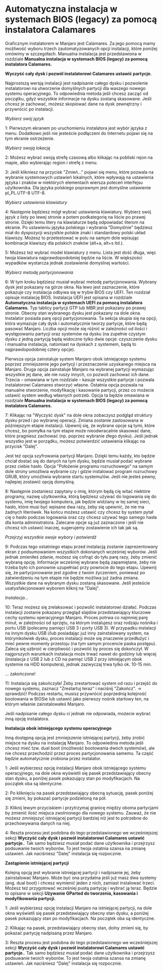 ﻿# Automatyczna instalacja w systemach BIOS (legacy) za pomocą instalatora Calamares


Graficznym instalatorem w Manjaro jest Calamares. Za jego pomocą mamy możliwość wyboru trzech zautomatyzowanych opcji instalacji, które poniżej omówimy w szczegółach. Manualna instalacja jest przedstawiona w rozdziale **Manualna instalacja w systemach BIOS (legacy) za pomocą instalatora Calamares.**

**Wyczyść cały dysk i pozwól instalatorowi Calamares ustawić partycje.**

Najprostszą wersją instalacji jest nadpisanie całego dysku i pozwolenie instalatorowi na utworzenie domyślnych partycji dla waszego nowego systemu operacyjnego. To odpowiednia metoda jeśli chcesz zacząć od początku, gdyż wszystkie informacje na dysku zostaną skasowane. Jeśli chcesz je zachować, możesz skopiować dane na dysk zewnętrzny i przywrócić po instalacji.

*Wybierz swój język*

1: Pierwszym ekranem po uruchomieniu instalatora jest wybór języka z menu. Dodatkowo jeśli nie jesteście podłączeni do Internetu pojawi się na tym ekranie ostrzeżenie.

*Wybierz swoją lokację*

2: Możesz wybrać swoją strefę czasową albo klikając na pobliski rejon na mapie, albo wybierając region i strefę z menu.

3: Jeśli klikniesz na przycisk "Zmień..." pojawi się menu, które pozwala na wybranie systemowych ustawień lokalnych, które wpływają na ustawienia języka i znaków w niektórych elementach wiersza poleceń interfejsu użytkownika. Dla języka polskiego poprawnym jest domyślne ustawienie pl_PL.UTF-8 UTF-8.

*Wybierz ustawienia klawiatury*

4: Następnie będziesz mógł wybrać ustawienia klawiatury. Wybierz swój język z listy po lewej stronie a potem podkategorię na liście po prawej stronie. Dzięki temu litery na klawiaturze będą odpowiadać literom na ekranie. Po ustawieniu języka polskiego i wybrania "Domyślnie" będziesz miał do dyspozycji wszystkie polskie znaki i standardowy polski układ klawiszy. Możesz to przetestować w polu na samym dole wpisując kombinacje klawiszy dla polskich znaków (alt+a, alt+s itd.).

5: Możesz też wybrać model klawiatury z menu. Lista jest dość długa, więc twoja klawiatura najprawdopodobniej będzie na liście. W większości wypadków wystarcza jednak zostawienie domyślnej wartości.

*Wybierz metodę partycjonowania*

6: W tym kroku będziesz musiał wybrać metodę partycjonowania. Wybrany dysk jest pokazany na górze okna. Na lewo jest zaznaczenie, które pokazuje czy instalacja odbywa się w trybie BIOS czy UEFI. Ten rozdział opisuje instalację BIOS. Instalacja UEFI jest opisana w rozdziale **Automatyczna instalacja w systemach UEFI za pomocą instalatora Calamares.** Typ tablicy partycji GTP lub MBR jest pokazany po prawej stronie. Obecny stan wybranego dysku jest pokazany na dole okna. Instalator posiada parę opcji partycjonowania. Ta sekcja skupia się na opcji, która wymazuje cały dysk i automatycznie tworzy partycje, które będą pasować Manjaro. Liczba opcji może się różnić w zależności od ilości i występowaniu partycji oraz systemów na dysku (na zupełnie czystym dysku z jedną partycją będą widoczne tylko dwie opcje: czyszczenie dysku i manualna instalacja, natomiast na dyskach z systemem, będą to najprawdopodobniej cztery opcje).

Pierwsza opcja zainstaluje system Manjaro obok istniejącego systemu poprzez zmniejszenie jego partycji i przeznaczenie uzyskanego miejsca na Manjaro. Druga opcja zainstaluje Manjaro na wybranej partycji wymazując wszystkie jej dane, ale nie ruszy innych, co pozwoli zachować ich dane. Trzecia – omawiana w tym rozdziale – kasuje wszystkie partycje i pozwala instalatorowi Calamares stworzyć własne. Ostatnia opcja pozwala na manualne stworzenie, modyfikację i kasowanie partycji, przez co możecie ustawić system według własnych potrzeb. Opcja ta będzie omawiana w rozdziale **Manualna instalacja w systemach BIOS (legacy) za pomocą instalatora Calamares.**

7: Klikając na "Wyczyść dysk" na dole okna zobaczysz podgląd struktury dysku przed i po wybranej operacji. Zmiana zostanie zastosowana w późniejszym etapie instalacji. Upewnij się, że wybrane opcje są tymi, które chcesz, bo pomyłka na tym etapie może nieodwracalnie skasować dane, które pragniesz zachować (np. poprzez wybranie złego dysku). Jeśli jednak wszystko jest w porządku, możesz potwierdzić ustawienia klikając na przycisk "Dalej".

Jest też opcja szyfrowania partycji Manjaro. Dzięki temu każdy, kto będzie chciał dostać się do danych na tym dysku, będzie musiał podać wybrane przez ciebie hasło.
Opcja "Położenie programu rozruchowego" na samym dole strony umożliwia wybranie czy i gdzie instalować program rozruchowy GRUB, który umożliwia wybranie startu systemu/ów. Jeśli nie jesteś pewny, najlepiej zostawić opcję domyślną.

8: Następnie zostaniesz zapytany o imię, którym będą cię witać niektóre programy, nazwę użytkownika, którą będziesz używać do logowania się do systemu, imię twojego komputera, jak będzie widziany w tej samej sieci, hasło, które musi być wpisane dwa razy, żeby się upewnić, że nie ma żadnych literówek. Na końcu możesz ustawić czy chcesz by system pytał cię o hasło podczas logowania oraz czy chcesz używać tego samego hasła dla konta administratora. Zalecane opcje są już zaznaczone i jeśli nie chcesz ich ustawić inaczej, sugerujemy zostawienie ich tak jak są.

*Przejrzyj wszystkie swoje wybory i potwierdź*

9: Podczas tego ostatniego etapu przed instalacją zostanie  zaprezentowany ekran z podsumowaniem wszystkich dokonanych wcześniej wyborów. Jeśli jednak zmieniłeś zdanie, możesz się cofnąć do tyłu parę razy, żeby zmienić wybraną opcję. Informacje wcześniej wybrane będą zapamiętane, żeby nie trzeba było ich ponownie uzupełniać przy powrocie do tego etapu. Upewnij się, że partycjonowanie jest zgodne z twoim życzeniem, ponieważ po zatwierdzeniu na tym etapie nie będzie możliwa już żadna zmiana. Wszystkie dane na wybranym dysku zostaną skasowane. Jeśli jesteście usatysfakcjonowani wyborem kliknij na "Dalej".

*Instalacja...*

10: Teraz możesz się zrelaksować i pozwolić instalatorowi działać. Podczas instalacji zostanie pokazany przegląd slajdów przedstawiający kluczowe cechy systemu operacyjnego Manjaro. Proces potrwa co najmniej parę minut, w zależności od sprzętu, na którym instalujesz oraz rodzaju nośnika i portu USB (polecamy pamięci USB 3 i porty USB 3). W przypadku instalacji na innym dysku USB i/lub posiadając już inny zainstalowany system, na którymkolwiek dysku, proces instalacji może się znaczenie przedłużyć i mieć pewne momenty przestoju (na tym samym procencie paska postępu). Zaleca się uzbroić w cierpliwość i pozwolić by proces się dokończył. W najgorszych warunkach instalacja może trwać nawet do godziny lub więcej (instalacja z USB 2 lub z CD na pamięć USB 2 przy istniejącym obok systemie na HDD komputera), jednak zazwyczaj trwa tylko ok. 10-15 min.

... zakończone!

11: Instalacja się zakończyła! Żeby zrestartować system od razu i przejść do nowego systemu, zaznacz "Zrestartuj teraz" i naciśnij "Zakończ". -> sprawdzić! Podczas restartu, musisz przywrócić poprzednią kolejność bootowania w BIOSie lub ustawić jako pierwszy nośnik startowy ten, na którym właśnie zainstalowałeś Manjaro.

Jeśli nadpisanie całego dysku ci jednak nie odpowiada, możecie wybrać inną opcję instalatora.

**Instalacja obok istniejącego systemu operacyjnego**

Inną dostępną opcją jest zmniejszenie istniejącej partycji, żeby zrobić miejsce na dysku na instalację Manjaro. To odpowiednia metoda jeśli chcesz mieć tzw. dual boot (możliwość bootowania dwóch systemów), ale nie chcesz przechodzić przez proces partycjonowania samemu. Ta część będzie automatycznie zrobiona przez instalator.

1: Jeśli wybierzesz opcję instalacji Manjaro obok istniejącego systemu operacyjnego, na dole okna wyświetli się pasek przedstawiający obecny stan dysku, a poniżej pasek pokazujący stan po modyfikacjach. Na początek oba są identyczne.

2: Po kliknięciu na pasek przedstawiający obecną sytuację, pasek poniżej się zmieni, by pokazać partycje podzieloną na pół.

3: Kliknij lewym przyciskiem i przytrzymaj granicę między oboma partycjami by zmienić ilość miejsca zwolnionego dla nowego systemu. Zauważ, że nie możesz zmniejszyć istniejącej partycji bardziej niż jest to potrzebne do przechowywania danych na niej.

4: Reszta procesu jest podobna do tego przedstawionego we wcześniejszej sekcji **Wyczyść cały dysk i pozwól instalatorowi Calamares ustawić partycje.**. Tak samo będziesz musiał podać dane użytkownika i przejrzysz podsuwanie twoich wyborów. To jest twoja ostatnia szansa na zmianę ustawień. Jak naciśniesz "Dalej" instalacja się rozpocznie.

**Zastąpienie istniejącej partycji**

Kolejną opcją jest wybranie istniejącej partycji i nadpisanie jej, żeby zainstalować Manjaro. Może być ona przydatna jeśli już masz dwa systemy (ang. dual boot) i chcesz wymienić jeden z nich, zamiast instalować trzeci. Możesz też przygotować wcześniej pustą partycję i wybrać ją teraz. Będzie to opisane w sekcji **Używanie GParted do tworzenia, kasowania i modyfikowania partycji.**

1: Jeśli wybierzesz opcję instalacji Manjaro na istniejącej partycji, na dole okna wyświetli się pasek przedstawiający obecny stan dysku, a poniżej pasek pokazujący stan po modyfikacjach. Na początek oba są identyczne.

2: Klikając na pasek, przedstawiający obecny stan, dolny zmieni się, by pokazać partycję nadpisaną przez Manjaro.

3: Reszta procesu jest podobna do tego przedstawionego we wcześniejszej sekcji **Wyczyść cały dysk i pozwól instalatorowi Calamares ustawić partycje.**. Tak samo będziesz musiał podać dane użytkownika i przejrzysz podsuwanie twoich wyborów. To jest twoja ostatnia szansa na zmianę ustawień. Jak naciśniesz "Dalej" instalacja się rozpocznie.
